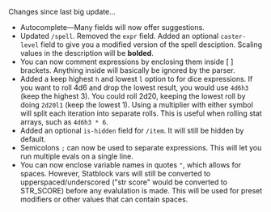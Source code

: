 Changes since last big update...

- Autocomplete—Many fields will now offer suggestions.
- Updated `/spell`. Removed the `expr` field. Added an optional `caster-level` field to give you a modified version of the spell desciption. Scaling values in the description will be **bolded**.
- You can now comment expressions by enclosing them inside [ ] brackets. Anything inside will basically be ignored by the parser.
- Added a keep highest `h` and lowest `l` option to for dice expressions. If you want to roll 4d6 and drop the lowest result, you would use `4d6h3` (keep the highest 3). You could roll 2d20, keeping the lowest roll by doing `2d20l1` (keep the lowest 1).  Using a multiplier with either symbol will split each iteration into separate rolls. This is useful when rolling stat arrays, such as `4d6h3 * 6`.
- Added an optional `is-hidden` field for `/item`. It will still be hidden by default.
- Semicolons `;` can now be used to separate expressions. This will let you run multiple evals on a single line.
- You can now enclose variable names in quotes `"`, which allows for spaces. However, Statblock vars will still be converted to upperspaced/underscored ("str score" would be converted to STR_SCORE) before any evalulation is made. This will be used for preset modifiers or other values that can contain spaces. 
